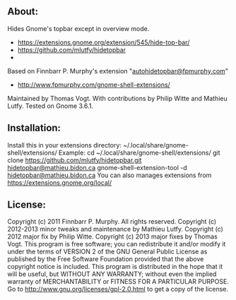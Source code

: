 About:
------

Hides Gnome's topbar except in overview mode.
* https://extensions.gnome.org/extension/545/hide-top-bar/
* https://github.com/mlutfy/hidetopbar
* 
Based on Finnbarr P. Murphy's extension "autohidetopbar@fpmurphy.com"
* http://www.fpmurphy.com/gnome-shell-extensions/

Maintained by Thomas Vogt.
With contributions by Philip Witte and Mathieu Lutfy.
Tested on Gnome 3.6.1.

Installation:
-------------

Install this in your extensions directory:
    ~/.local/share/gnome-shell/extensions/
Example:
    cd ~/.local/share/gnome-shell/extensions/
    git clone https://github.com/mlutfy/hidetopbar.git hidetopbar@mathieu.bidon.ca
    gnome-shell-extension-tool -d hidetopbar@mathieu.bidon.ca
You can also manages extensions from https://extensions.gnome.org/local/

License:
--------

Copyright (c) 2011 Finnbarr P. Murphy. All rights reserved.
Copyright (c) 2012-2013 minor tweaks and maintenance by Mathieu Lutfy.
Copyright (c) 2012 major fix by Philip Witte.
Copyright (c) 2013 major fixes by Thomas Vogt.
This program is free software; you can redistribute it and/or
modify it under the terms of VERSION 2 of the GNU General Public
License as published by the Free Software Foundation provided
that the above copyright notice is included.
This program is distributed in the hope that it will be useful,
but WITHOUT ANY WARRANTY; without even the implied warranty of
MERCHANTABILITY or FITNESS FOR A PARTICULAR PURPOSE.
Go to http://www.gnu.org/licenses/gpl-2.0.html to get a copy
of the license.
